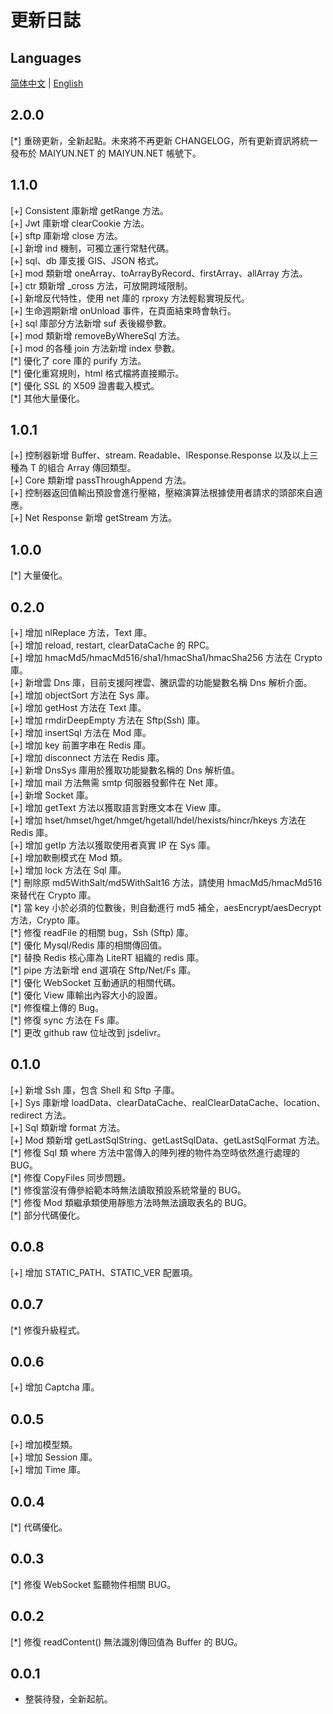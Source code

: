 # 更新日誌

## Languages

[简体中文](./CHANGELOG.sc.md) | [English](./CHANGELOG.md)

## 2.0.0

[\*] 重磅更新，全新起點。未來將不再更新 CHANGELOG，所有更新資訊將統一發布於 MAIYUN.NET 的 MAIYUN.NET 帳號下。

## 1.1.0

[+] Consistent 庫新增 getRange 方法。  
[+] Jwt 庫新增 clearCookie 方法。  
[+] sftp 庫新增 close 方法。  
[+] 新增 ind 機制，可獨立運行常駐代碼。  
[+] sql、db 庫支援 GIS、JSON 格式。  
[+] mod 類新增 oneArray、toArrayByRecord、firstArray、allArray 方法。  
[+] ctr 類新增 _cross 方法，可放開跨域限制。  
[+] 新增反代特性，使用 net 庫的 rproxy 方法輕鬆實現反代。  
[+] 生命週期新增 onUnload 事件，在頁面結束時會執行。  
[+] sql 庫部分方法新增 suf 表後綴參數。  
[+] mod 類新增 removeByWhereSql 方法。  
[+] mod 的各種 join 方法新增 index 參數。  
[\*] 優化了 core 庫的 purify 方法。  
[\*] 優化重寫規則，html 格式檔將直接顯示。  
[\*] 優化 SSL 的 X509 證書載入模式。  
[\*] 其他大量優化。

## 1.0.1

[+] 控制器新增 Buffer、stream. Readable、lResponse.Response 以及以上三種為 T 的組合 Array<T> 傳回類型。  
[+] Core 類新增 passThroughAppend 方法。  
[+] 控制器返回值輸出預設會進行壓縮，壓縮演算法根據使用者請求的頭部來自適應。  
[+] Net Response 新增 getStream 方法。

## 1.0.0

[\*] 大量優化。

## 0.2.0

[+] 增加 nlReplace 方法，Text 庫。  
[+] 增加 reload, restart, clearDataCache 的 RPC。  
[+] 增加 hmacMd5/hmacMd516/sha1/hmacSha1/hmacSha256 方法在 Crypto 庫。  
[+] 新增雲 Dns 庫，目前支援阿裡雲、騰訊雲的功能變數名稱 Dns 解析介面。  
[+] 增加 objectSort 方法在 Sys 庫。  
[+] 增加 getHost 方法在 Text 庫。  
[+] 增加 rmdirDeepEmpty 方法在 Sftp(Ssh) 庫。  
[+] 增加 insertSql 方法在 Mod 庫。  
[+] 增加 key 前置字串在 Redis 庫。  
[+] 增加 disconnect 方法在 Redis 庫。  
[+] 新增 DnsSys 庫用於獲取功能變數名稱的 Dns 解析值。  
[+] 增加 mail 方法無需 smtp 伺服器發郵件在 Net 庫。  
[+] 新增 Socket 庫。  
[+] 增加 getText 方法以獲取語言對應文本在 View 庫。  
[+] 增加 hset/hmset/hget/hmget/hgetall/hdel/hexists/hincr/hkeys 方法在 Redis 庫。  
[+] 增加 getIp 方法以獲取使用者真實 IP 在 Sys 庫。  
[+] 增加軟刪模式在 Mod 類。  
[+] 增加 lock 方法在 Sql 庫。  
[\*] 刪除原 md5WithSalt/md5WithSalt16 方法，請使用 hmacMd5/hmacMd516 來替代在 Crypto 庫。  
[\*] 當 key 小於必須的位數後，則自動進行 md5 補全，aesEncrypt/aesDecrypt 方法，Crypto 庫。  
[\*] 修復 readFile 的相關 bug，Ssh (Sftp) 庫。  
[\*] 優化 Mysql/Redis 庫的相關傳回值。  
[\*] 替換 Redis 核心庫為 LiteRT 組織的 redis 庫。  
[\*] pipe 方法新增 end 選項在 Sftp/Net/Fs 庫。  
[\*] 優化 WebSocket 互動通訊的相關代碼。  
[\*] 優化 View 庫輸出內容大小的設置。  
[\*] 修復檔上傳的 Bug。  
[\*] 修復 sync 方法在 Fs 庫。  
[\*] 更改 github raw 位址改到 jsdelivr。

## 0.1.0

[+] 新增 Ssh 庫，包含 Shell 和 Sftp 子庫。  
[+] Sys 庫新增 loadData、clearDataCache、realClearDataCache、location、redirect 方法。  
[+] Sql 類新增 format 方法。  
[+] Mod 類新增 getLastSqlString、getLastSqlData、getLastSqlFormat 方法。  
[\*] 修復 Sql 類 where 方法中當傳入的陣列裡的物件為空時依然進行處理的 BUG。  
[\*] 修復 CopyFiles 同步問題。  
[\*] 修復當沒有傳參給範本時無法讀取預設系統常量的 BUG。  
[\*] 修復 Mod 類繼承類使用靜態方法時無法讀取表名的 BUG。  
[\*] 部分代碼優化。

## 0.0.8

[+] 增加 STATIC_PATH、STATIC_VER 配置項。

## 0.0.7

[\*] 修復升級程式。

## 0.0.6

[+] 增加 Captcha 庫。

## 0.0.5

[+] 增加模型類。  
[+] 增加 Session 庫。  
[+] 增加 Time 庫。

## 0.0.4

[\*] 代碼優化。

## 0.0.3

[\*] 修復 WebSocket 監聽物件相關 BUG。

## 0.0.2

[\*] 修復 readContent() 無法識別傳回值為 Buffer 的 BUG。

## 0.0.1

- 整裝待發，全新起航。